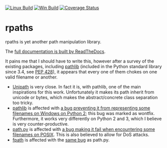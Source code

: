 [![Linux Build](https://travis-ci.org/remram44/rpaths.svg?branch=master)](https://travis-ci.org/remram44/rpaths)
[![Win Build](https://ci.appveyor.com/api/projects/status/s7efr8aoqkyp69t0/branch/master)](https://ci.appveyor.com/project/remram44/rpaths)
[![Coverage Status](http://codecov.io/github/remram44/rpaths/coverage.svg?branch=master)](http://codecov.io/github/remram44/rpaths/coverage.svg?branch=master)

rpaths
======

rpaths is yet another path manipulation library.

The [full documentation is built by ReadTheDocs](http://rpaths.remram.fr/en/latest/).

It pains me that I should have to write this, however after a survey of the existing packages, including [pathlib](https://docs.python.org/3/library/pathlib.html) (included in the Python standard library since 3.4, see [PEP 428](http://legacy.python.org/dev/peps/pep-0428/)), it appears that every one of them chokes on one valid filename or another.

* [Unipath](https://github.com/mikeorr/Unipath) is very close. In fact it is, with pathlib, one of the main inspirations for this work. Unfortunately it makes its path inherit from unicode or bytes, which makes the abstract/concrete class separation too tricky.
* [pathlib](https://bitbucket.org/pitrou/pathlib/) is affected with [a bug preventing it from representing some filenames on Windows on Python 2](https://bitbucket.org/pitrou/pathlib/issue/25); this bug was marked as wontfix. Furthermore, it works very differently on Python 2 and 3, which I believe is very counter-productive.
* [path.py](https://github.com/jaraco/path.py) is affected with [a bug making it fail when encountering some filenames on POSIX](https://github.com/jaraco/path.py/issues/61). This is also believed to allow for DoS attacks.
* [fpath](https://github.com/wackywendell/fpath) is affected with the [same bug](https://github.com/wackywendell/fpath/issues/5) as path.py.
